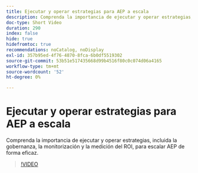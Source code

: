 ```yaml
---
title: Ejecutar y operar estrategias para AEP a escala
description: Comprenda la importancia de ejecutar y operar estrategias, incluida la gobernanza, la monitorización y la medición del ROI, para escalar AEP de forma eficaz.
doc-type: Short Video
duration: 290
index: false
hide: true
hidefromtoc: true
recommendations: noCatalog, noDisplay
exl-id: 357b95ed-4f76-4870-8fca-6b0df5519302
source-git-commit: 53b51e517435668d99b4516f80c0c074d06a4165
workflow-type: tm+mt
source-wordcount: '52'
ht-degree: 0%

---
```


# Ejecutar y operar estrategias para AEP a escala

Comprenda la importancia de ejecutar y operar estrategias, incluida la gobernanza, la monitorización y la medición del ROI, para escalar AEP de forma eficaz.

<!-- 62_S655_3442541_289_run-and-operate-strategies-for-aep-at-scale -->
>[!VIDEO](https://video.tv.adobe.com/v/3458330/?learn=on&enablevpops=true)
